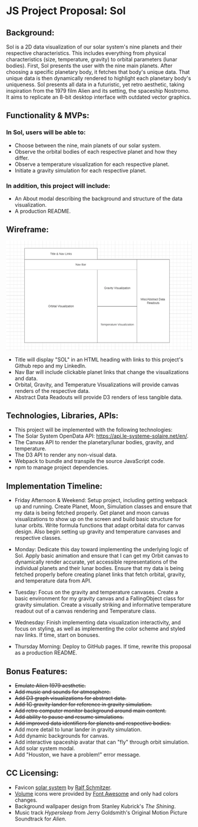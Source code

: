 # JS Project Proposal: Sol

## Background:

Sol is a 2D data visualization of our solar system's nine planets and their respective characteristics. This includes everything from physical characteristics (size, temperature, gravity) to orbital parameters (lunar bodies). First, Sol presents the user with the nine main planets. After choosing a specific planetary body, it fetches that body's unique data. That unique data is then dynamically rendered to highlight each planetary body's uniqueness. Sol presents all data in a futuristic, yet retro aesthetic, taking inspiration from the 1979 film Alien and its setting, the spaceship Nostromo. It aims to replicate an 8-bit desktop interface with outdated vector graphics.

## Functionality & MVPs:

### In Sol, users will be able to:

* Choose between the nine, main planets of our solar system.
* Observe the orbital bodies of each respective planet and how they differ.
* Observe a temperature visualization for each respective planet.
* Initiate a gravity simulation for each respective planet.

### In addition, this project will include:

* An About modal describing the background and structure of the data visualization.
* A production README.


## Wireframe:

![Sol Wireframe](./wireframe.png)

* Title will display "SOL" in an HTML heading with links to this project's Github repo and my LinkedIn.
* Nav Bar will include clickable planet links that change the visualizations and data.
* Orbital, Gravity, and Temperature Visualizations will provide canvas renders of the respective data.
* Abstract Data Readouts will provide D3 renders of less tangible data.


## Technologies, Libraries, APIs:

* This project will be implemented with the following technologies:
* The Solar System OpenData API: https://api.le-systeme-solaire.net/en/.
* The Canvas API to render the planetary/lunar bodies, gravity, and temperature.
* The D3 API to render any non-visual data.
* Webpack to bundle and transpile the source JavaScript code.
* npm to manage project dependencies.


## Implementation Timeline:

* Friday Afternoon & Weekend: Setup project, including getting webpack up and running. Create Planet, Moon, Simulation classes and ensure that my data is being fetched properly. Get planet and moon canvas visualizations to show up on the screen and build basic structure for lunar orbits. Write formula functions that adapt orbital data for canvas design. Also begin setting up gravity and temperature canvases and respective classes.

* Monday: Dedicate this day toward implementing the underlying logic of Sol. Apply basic animation and ensure that I can get my Orbit canvas to dynamically render accurate, yet accessible representations of the individual planets and their lunar bodies. Ensure that my data is being fetched properly before creating planet links that fetch orbital, gravity, and temperature data from API. 

* Tuesday: Focus on the gravity and temperature canvases. Create a basic environment for my gravity canvas and a FallingObject class for gravity simulation. Create a visually striking and informative temperature readout out of a canvas rendering and Temperature class.

* Wednesday: Finish implementing data visualization interactivity, and focus on styling, as well as implementing the color scheme and styled nav links. If time, start on bonuses.

* Thursday Morning: Deploy to GitHub pages. If time, rewrite this proposal as a production README.


## Bonus Features:

* ~~Emulate Alien 1979 aesthetic.~~
* ~~Add music and sounds for atmosphere.~~
* ~~Add D3 graph visualizations for abstract data.~~
* ~~Add 1G gravity lander for reference in gravity simulation.~~
* ~~Add retro computer monitor background around main content.~~
* ~~Add ability to pause and resume simulations.~~
* ~~Add improved data identifiers for planets and respective bodies.~~
* Add more detail to lunar lander in gravity simulation.
* Add dynamic backgrounds for canvas.
* Add interactive spaceship avatar that can "fly" through orbit simulation.
* Add solar system modal.
* Add "Houston, we have a problem!" error message.


## CC Licensing:

* Favicon [solar system](https://thenounproject.com/icon/solar-system-1245933/) by [Ralf Schmitzer](https://thenounproject.com/ralfschmitzer/).
* [Volume](https://fontawesome.com/v5.15/icons/volume-up?style=solid) icons were provided by [Font Awesome](https://fontawesome.com/license) and only had colors changes.
* Background wallpaper design from Stanley Kubrick's *The Shining*.
* Music track *Hypersleep* from Jerry Goldsmith's 
Original Motion Picture Soundtrack for *Alien*.